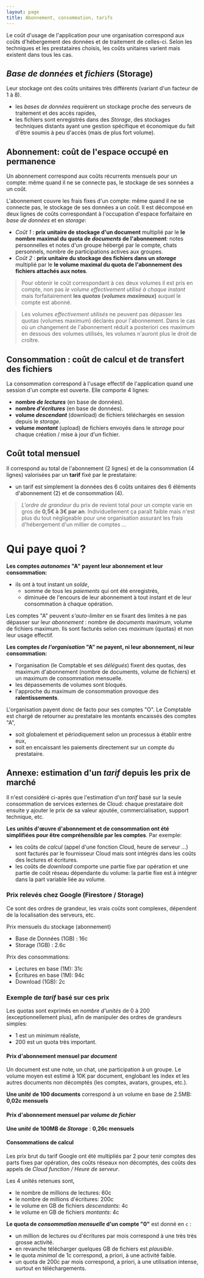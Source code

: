 ```yaml
---
layout: page
title: Abonnement, consommation, tarifs
---
```


Le coût d'usage de l'application pour une organisation correspond aux coûts d'hébergement des données et de traitement de celles-ci. Selon les techniques et les prestataires choisis, les coûts unitaires varient mais existent dans tous les cas.

## _Base de données_ et _fichiers_ (Storage)
Leur stockage ont des coûts unitaires très différents (variant d'un facteur de 1 à 8).
- les _bases de données_ requièrent un stockage proche des serveurs de traitement et des accès rapides,
- les fichiers sont enregistrés dans des _Storage_, des stockages techniques distants ayant une gestion spécifique et économique du fait d'être soumis à peu d'accès (mais de plus fort volume).

## Abonnement: coût de l'espace occupé en permanence
Un abonnement correspond aux coûts récurrents mensuels pour un compte:  même quand il ne se connecte pas, le stockage de ses sonnées a un coût.

L'abonnement couvre les frais fixes d'un compte: même quand il ne se connecte pas, le stockage de ses données a un coût. Il est décomposé en deux lignes de coûts correspondant à l'occupation d'espace forfaitaire en _base de données_ et en _storage_:
- _Coût 1_ : **prix unitaire de stockage d'un document** multiplié par le **le nombre maximal du quota de _documents_ de l'abonnement**: notes personnelles et notes d'un groupe hébergé par le compte, chats personnels, nombre de participations actives aux groupes.
- _Coût 2_ : **prix unitaire du stockage des fichiers dans un _storage_** multiplié par le **le volume maximal du quota de l'abonnement des fichiers attachés aux notes**.

> Pour obtenir le coût correspondant à ces deux volumes il est pris en compte, non pas _le volume effectivement utilisé à chaque instant_ mais forfaitairement **les _quotas_ (_volumes maximaux_)** auquel le compte est abonné.

> Les volumes _effectivement utilisés_ ne peuvent pas dépasser les quotas (volumes maximum) déclarés pour l'abonnement. Dans le cas où un changement de l'abonnement réduit a posteriori ces maximum en dessous des volumes utilisés, les volumes n'auront plus le droit de croître.

## Consommation : coût de calcul et de transfert des fichiers
La consommation correspond à l'usage effectif de l'application quand une session d'un compte est ouverte. Elle comporte 4 lignes:
- **nombre _de lectures_** (en base de données).
- **nombre _d'écritures_** (en base de données).
- **volume _descendant_** (download) de fichiers téléchargés en session depuis le _storage_.
- **volume _montant_** (upload) de fichiers envoyés dans le _storage_ pour chaque création / mise à jour d'un fichier.

## Coût total mensuel
Il correspond au total de l'abonnement (2 lignes) et de la consommation (4 lignes) valorisées par un **tarif** fixé par le prestataire:
- un tarif est simplement la données des 6 coûts unitaires des 6 éléments d'abonnement (2) et de consommation (4).

>_L'ordre de grandeur_ du prix de revient total pour un compte varie en gros de **0,5€ à 3€ par an**. Individuellement ça paraît faible mais n'est plus du tout négligeable pour une organisation assurant les frais d'hébergement d'un millier de comptes ...

# Qui paye quoi ?
**Les comptes _autonomes_ "A" payent leur abonnement et leur consommation:**
- ils ont à tout instant un _solde_,
  - somme de tous les _paiements_ qui ont été enregistrés,
  - diminuée de l'encours de leur abonnement à tout instant et de leur consommation à chaque opération.

Les comptes "A" peuvent _s'auto-limiter_ en se fixant des limites à ne pas dépasser sur leur _abonnement_ : nombre de _documents_ maximum, volume de fichiers maximum. Ils sont facturés selon ces _maximum_ (quotas) et non leur usage effectif.

**Les comptes _de l'organisation_ "A" ne payent, ni leur abonnement, ni leur consommation:**
- l'organisation (le Comptable et ses _délégués_) fixent des quotas, des maximum d'abonnement (nombre de documents, volume de fichiers) et un maximum de consommation mensuelle.
- les dépassements de volumes sont bloqués.
- l'approche du maximum de consommation provoque des **ralentissements**.

L'organisation payent donc de facto pour ses comptes "O". Le Comptable est chargé de retourner au prestataire les montants encaissés des comptes "A", 
- soit globalement et périodiquement selon un processus à établir entre eux,
- soit en encaissant les paiements directement sur un compte du prestataire.

## Annexe: estimation d'un _tarif_ depuis les prix de marché
Il n'est considéré ci-après que l'estimation d'un _tarif_ basé sur la seule consommation de services externes de Cloud: chaque prestataire doit ensuite y ajouter le prix de sa valeur ajoutée, commercialisation, support technique, etc.

**Les unités d'œuvre d'abonnement et de consommation ont été simplifiées pour être compréhensible par les comptes**. Par exemple:
- les coûts de _calcul_ (appel d'une fonction Cloud, heure de serveur ...) sont facturés par le fournisseur Cloud mais sont intégrés dans les coûts des lectures et écritures.
- les coûts de _download_ comporte une partie fixe par opération et une partie de coût réseau dépendante du volume: la partie fixe est à intégrer dans la part variable liée au volume.

### Prix relevés chez Google (Firestore / Storage)
Ce sont des ordres de grandeur, les vrais coûts sont complexes, dépendent de la localisation des serveurs, etc.

Prix mensuels du stockage (abonnement)
- Base de Données (1GB) : 16c
- Storage (1GB) : 2.6c

Prix des consommations:
- Lectures en base (1M): 31c
- Écritures en base (1M): 94c
- Download (1GB): 2c

### Exemple de _tarif_ basé sur ces prix
Les quotas sont exprimés en _nombre d'unités_ de 0 à 200 (exceptionnellement plus), afin de manipuler des ordres de grandeurs simples: 
- 1 est un minimum réaliste, 
- 200 est un quota très important.

#### Prix d'abonnement mensuel par _document_
Un document est une note, un chat, une participation à un groupe. Le volume moyen est estimé à 10K par document, englobant les index et les autres documents non décomptés (les comptes, avatars, groupes, etc.).

**Une _unité_ de 100 documents** correspond à un volume en base de 2.5MB: **0,02c mensuels**

#### Prix d'abonnement mensuel par _volume de fichier_
**Une _unité_ de 100MB de _Storage_** : **0,26c mensuels**

#### Consommations de calcul
Les prix brut du tarif Google ont été multipliés par 2 pour tenir comptes des parts fixes par opération, des coûts réseaux non décomptés, des coûts des appels de _Cloud function / Heure de serveur_.

Les 4 unités retenues sont, 
- le nombre de millions de lectures: 60c
- le nombre de millions d'écritures: 200c
- le volume en GB de fichiers _descendants_: 4c
- le volume en GB de fichiers _montants_: 4c

**Le quota de _consommation mensuelle_ d'un compte "0"** est donné en `c` :
- un million de lectures ou d'écritures par mois correspond à une très très grosse activité.
- en revanche télécharger quelques GB de fichiers est _plausible_.
- le quota _minimal_ de 1c correspond, a priori, à une activité faible.
- un quota de 200c par mois correspond, a priori, à une utilisation intense, surtout en téléchargements.
